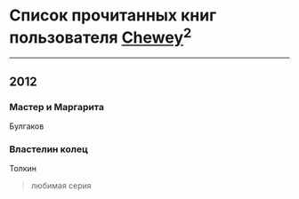 # Список прочитанных книг пользователя [Chewey](https://plus.google.com/109308837112395070251)<sup>2</sup>
---

## 2012

### Мастер и Маргарита
Булгаков


### Властелин колец
Толкин
> любимая серия



